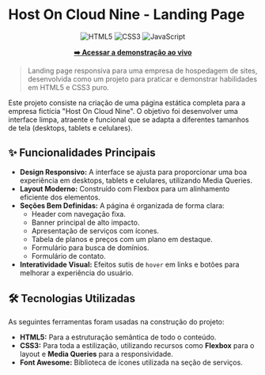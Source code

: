 # Host On Cloud Nine - Landing Page

<p align="center">
  <img alt="HTML5" src="https://img.shields.io/badge/HTML5-E34F26?style=for-the-badge&logo=html5&logoColor=white">
  <img alt="CSS3" src="https://img.shields.io/badge/CSS3-1572B6?style=for-the-badge&logo=css3&logoColor=white">
  <img alt="JavaScript" src="https://img.shields.io/badge/JavaScript-F7DF1E?style=for-the-badge&logo=javascript&logoColor=black">
</p>

<p align="center">
  <a href="https://daniela02s.github.io/HostOnCloudNine/" target="_blank">
    <strong>➡️ Acessar a demonstração ao vivo</strong>
  </a>
</p>

> Landing page responsiva para uma empresa de hospedagem de sites, desenvolvida como um projeto para praticar e demonstrar habilidades em HTML5 e CSS3 puro.

Este projeto consiste na criação de uma página estática completa para a empresa fictícia "Host On Cloud Nine". O objetivo foi desenvolver uma interface limpa, atraente e funcional que se adapta a diferentes tamanhos de tela (desktops, tablets e celulares).

## ✨ Funcionalidades Principais

* **Design Responsivo:** A interface se ajusta para proporcionar uma boa experiência em desktops, tablets e celulares, utilizando Media Queries.
* **Layout Moderno:** Construído com Flexbox para um alinhamento eficiente dos elementos.
* **Seções Bem Definidas:** A página é organizada de forma clara:
    * Header com navegação fixa.
    * Banner principal de alto impacto.
    * Apresentação de serviços com ícones.
    * Tabela de planos e preços com um plano em destaque.
    * Formulário para busca de domínios.
    * Formulário de contato.
* **Interatividade Visual:** Efeitos sutis de `hover` em links e botões para melhorar a experiência do usuário.

## 🛠️ Tecnologias Utilizadas

As seguintes ferramentas foram usadas na construção do projeto:

* **HTML5:** Para a estruturação semântica de todo o conteúdo.
* **CSS3:** Para toda a estilização, utilizando recursos como **Flexbox** para o layout e **Media Queries** para a responsividade.
* **Font Awesome:** Biblioteca de ícones utilizada na seção de serviços.
